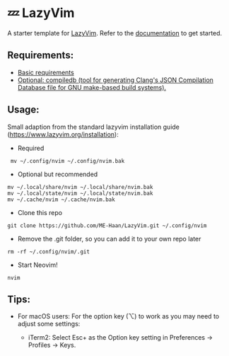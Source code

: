 # 💤 LazyVim

A starter template for [LazyVim](https://github.com/LazyVim/LazyVim).
Refer to the [documentation](https://lazyvim.github.io/installation) to get started.

## Requirements:
- [Basic requirements](https://www.lazyvim.org/#%EF%B8%8F-requirements)
- [Optional: compiledb (tool for generating Clang's JSON Compilation Database file for GNU make-based build systems).](https://github.com/nickdiego/compiledb)

## Usage:

Small adaption from the standard lazyvim installation guide (https://www.lazyvim.org/installation):
- Required
```
 mv ~/.config/nvim ~/.config/nvim.bak  
```
- Optional but recommended
```
mv ~/.local/share/nvim ~/.local/share/nvim.bak
mv ~/.local/state/nvim ~/.local/state/nvim.bak
mv ~/.cache/nvim ~/.cache/nvim.bak  
```
- Clone this repo
```
git clone https://github.com/ME-Haan/LazyVim.git ~/.config/nvim  
```
- Remove the .git folder, so you can add it to your own repo later
```
rm -rf ~/.config/nvim/.git  
```
- Start Neovim!
```
nvim  
```
## Tips:
- For macOS users: For the option key (⌥) to work as <M> you may need to adjust some settings:
    - iTerm2: Select Esc+ as the Option key setting in Preferences -> Profiles -> Keys.
